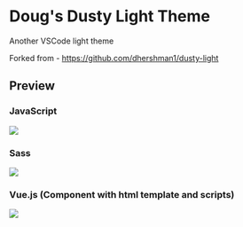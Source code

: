 # Doug's Dusty Light Theme

Another VSCode light theme

Forked from - https://github.com/dhershman1/dusty-light

## Preview

### JavaScript

![](https://image.prntscr.com/image/ef7bIF09Q8q-edkahdfdzg.png)

### Sass

![](https://image.prntscr.com/image/CAja2n43SfyX6c9Z5BuLHQ.png)

### Vue.js (Component with html template and scripts)

![](https://image.prntscr.com/image/oW5RtCkrQ7O4omgeU5GM5Q.png)
